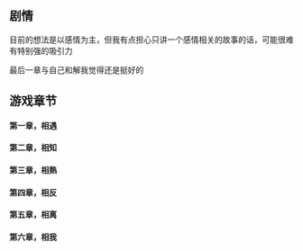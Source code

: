 ## 剧情
目前的想法是以感情为主，但我有点担心只讲一个感情相关的故事的话，可能很难有特别强的吸引力

最后一章与自己和解我觉得还是挺好的

## 游戏章节
#### 第一章，相遇


#### 第二章，相知


#### 第三章，相熟


#### 第四章，相反


#### 第五章，相离


#### 第六章，相我
